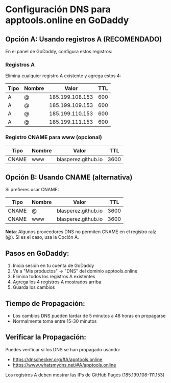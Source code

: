 # Configuración DNS para apptools.online en GoDaddy

## Opción A: Usando registros A (RECOMENDADO)

En el panel de GoDaddy, configura estos registros:

### Registros A
Elimina cualquier registro A existente y agrega estos 4:

| Tipo | Nombre | Valor | TTL |
|------|--------|-------|-----|
| A | @ | 185.199.108.153 | 600 |
| A | @ | 185.199.109.153 | 600 |
| A | @ | 185.199.110.153 | 600 |
| A | @ | 185.199.111.153 | 600 |

### Registro CNAME para www (opcional)
| Tipo | Nombre | Valor | TTL |
|------|--------|-------|-----|
| CNAME | www | blasperez.github.io | 3600 |

## Opción B: Usando CNAME (alternativa)

Si prefieres usar CNAME:

| Tipo | Nombre | Valor | TTL |
|------|--------|-------|-----|
| CNAME | @ | blasperez.github.io | 3600 |
| CNAME | www | blasperez.github.io | 3600 |

**Nota**: Algunos proveedores DNS no permiten CNAME en el registro raíz (@). Si es el caso, usa la Opción A.

## Pasos en GoDaddy:

1. Inicia sesión en tu cuenta de GoDaddy
2. Ve a "Mis productos" → "DNS" del dominio apptools.online
3. Elimina todos los registros A existentes
4. Agrega los 4 registros A mostrados arriba
5. Guarda los cambios

## Tiempo de Propagación:

- Los cambios DNS pueden tardar de 5 minutos a 48 horas en propagarse
- Normalmente toma entre 15-30 minutos

## Verificar la Propagación:

Puedes verificar si los DNS se han propagado usando:
- https://dnschecker.org/#A/apptools.online
- https://www.whatsmydns.net/#A/apptools.online

Los registros A deben mostrar las IPs de GitHub Pages (185.199.108-111.153)